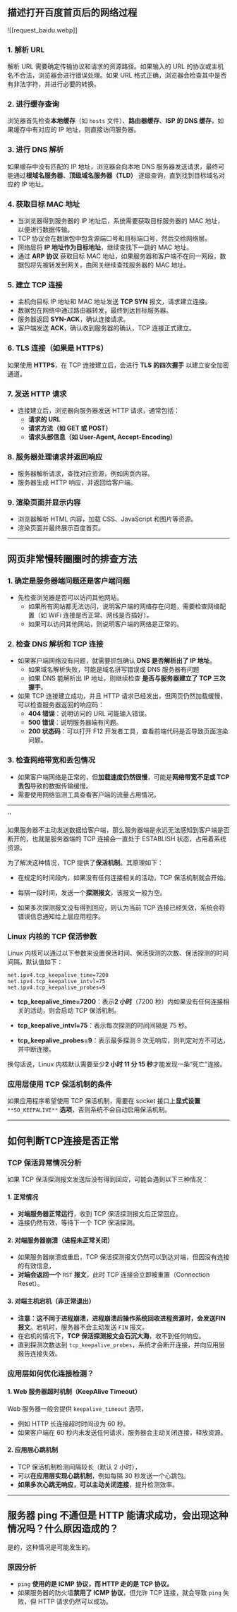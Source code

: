 ## 描述打开百度首页后的网络过程

![[request_baidu.webp]]

### **1. 解析 URL**
解析 URL 需要确定传输协议和请求的资源路径。如果输入的 URL 的协议或主机名不合法，浏览器会进行错误处理。如果 URL 格式正确，浏览器会检查其中是否有非法字符，并进行必要的转换。
### **2. 进行缓存查询**
浏览器首先检查**本地缓存**（如 `hosts` 文件）、**路由器缓存**、**ISP 的 DNS 缓存**，如果缓存中有对应的 IP 地址，则直接访问服务器。

### **3. 进行 DNS 解析**
如果缓存中没有匹配的 IP 地址，浏览器会向本地 DNS 服务器发送请求，最终可能通过**根域名服务器**、**顶级域名服务器（TLD）** 逐级查询，直到找到目标域名对应的 IP 地址。

### **4. 获取目标 MAC 地址**
- 当浏览器得到服务器的 IP 地址后，系统需要获取目标服务器的 MAC 地址，以便进行数据传输。
- TCP 协议会在数据包中包含源端口号和目标端口号，然后交给网络层。
- 网络层将 **IP 地址作为目标地址**，继续查找下一跳的 MAC 地址。
- 通过 **ARP 协议** 获取目标 MAC 地址，如果服务器和客户端不在同一网段，数据包将先被转发到网关，由网关继续查找服务器的 MAC 地址。

### **5. 建立 TCP 连接**
- 主机向目标 IP 地址和 MAC 地址发送 **TCP SYN** 报文，请求建立连接。
- 数据包在网络中通过路由器转发，最终到达目标服务器。
- 服务器返回 **SYN-ACK**，确认连接请求。
- 客户端发送 **ACK**，确认收到服务器的确认，TCP 连接正式建立。

### **6. TLS 连接（如果是 HTTPS）**
如果使用 **HTTPS**，在 TCP 连接建立后，会进行 **TLS 的四次握手** 以建立安全加密通道。

### **7. 发送 HTTP 请求**
- 连接建立后，浏览器向服务器发送 HTTP 请求，通常包括：
    - **请求的 URL**
    - **请求方法（如 GET 或 POST）**
    - **请求头部信息（如 User-Agent, Accept-Encoding）**

### **8. 服务器处理请求并返回响应**
- 服务器解析请求，查找对应资源，例如网页内容。
- 服务器生成 HTTP 响应，并返回给客户端。

### **9. 渲染页面并显示内容**
- 浏览器解析 HTML 内容，加载 CSS、JavaScript 和图片等资源。
- 渲染页面并最终展示百度首页。


---


## **网页非常慢转圈圈时的排查方法**

### **1. 确定是服务器端问题还是客户端问题**
- 先检查浏览器是否可以访问其他网站。
    - 如果所有网站都无法访问，说明客户端的网络存在问题，需要检查网络配置（如 WiFi 连接是否正常、网线是否插好）。
    - 如果可以访问其他网站，则说明客户端的网络是正常的。

### **2. 检查 DNS 解析和 TCP 连接**
- 如果客户端网络没有问题，就需要抓包确认 **DNS 是否解析出了 IP 地址**。
    - 如果域名解析失败，可能是域名拼写错误或 DNS 服务器有问题
    - 如果 DNS 能解析出 IP 地址，则继续检查 **是否与服务器建立了 TCP 三次握手**。
- 如果 TCP 连接建立成功，并且 HTTP 请求已经发出，但网页仍然加载缓慢，可以检查服务器返回的响应码：
    - **404 错误**：说明访问的 URL 可能输入错误。
    - **500 错误**：说明服务器端有问题。
    - **200 状态码**：可以打开 F12 开发者工具，查看前端代码是否导致页面渲染问题。
### **3. 检查网络带宽和丢包情况**
- 如果客户端网络是正常的，但**加载速度仍然很慢**，可能是**网络带宽不足或 TCP 丢包**导致的数据传输缓慢。
- 需要使用网络监测工具查看客户端的流量占用情况。


---
''

如果服务器不主动发送数据给客户端，那么服务器端是永远无法感知到客户端是否断开的，也就是服务器端的 TCP 连接会一直处于 ESTABLISH 状态，占用着系统资源。

为了解决这种情况，TCP 提供了**保活机制**。其原理如下：

- 在规定的时间段内，如果没有任何连接相关的活动，TCP 保活机制就会开始。
    
- 每隔一段时间，发送一个**探测报文**，该报文一般为空。
    
- 如果多次探测报文没有得到回应，则认为当前 TCP 连接已经失效，系统会将错误信息通知给上层应用程序。
    

### **Linux 内核的 TCP 保活参数**

Linux 内核可以通过以下参数来设置保活时间、保活探测的次数、保活探测的时间间隔，默认值如下：

```
net.ipv4.tcp_keepalive_time=7200
net.ipv4.tcp_keepalive_intvl=75
net.ipv4.tcp_keepalive_probes=9
```

- **tcp_keepalive_time=7200**：表示**2 小时**（7200 秒）内如果没有任何连接相关的活动，则会启动 TCP 保活机制。
    
- **tcp_keepalive_intvl=75**：表示每次探测的时间间隔是 75 秒。
    
- **tcp_keepalive_probes=9**：表示最多探测 9 次无响应，则判定对方不可达，并中断连接。
    

换句话说，Linux 内核默认需要至少**2 小时 11 分 15 秒**才能发现一条“死亡”连接。

### **应用层使用 TCP 保活机制的条件**

如果应用程序希望使用 TCP 保活机制，需要在 socket 接口上**显式设置** `**SO_KEEPALIVE**` **选项**，否则系统不会自动启用保活机制。

---


## 如何判断TCP连接是否正常

### **TCP 保活异常情况分析**
如果 TCP 保活探测报文发送后没有得到回应，可能会遇到以下三种情况：
#### **1. 正常情况**
- **对端服务器正常运行**，收到 TCP 保活探测报文后正常回应。
- 连接仍然有效，等待下一个 TCP 保活探测。

#### **2. 对端服务器崩溃（进程未正常关闭）**
- 如果服务器崩溃或重启，TCP 保活探测报文仍然可以到达对端，但因没有连接的有效信息，
- **对端会返回一个** `RST` **报文**，此时 TCP 连接会立即被重置（Connection Reset）。

#### **3. 对端主机宕机（非正常退出）**
- **注意：这不同于进程崩溃，进程崩溃后操作系统回收进程资源时，会发送FIN报文**。宕机时，服务器不会主动发送 `FIN` 报文。
- 在宕机的情况下，**TCP 保活探测报文会石沉大海**，收不到任何响应。
- 直到探测次数达到 `tcp_keepalive_probes`，系统才会断开连接，并向应用层报告连接失效。


### **应用层如何优化连接检测？**

#### **1. Web 服务器超时机制（KeepAlive Timeout）**
Web 服务器一般会提供 `keepalive_timeout` 选项，
- 例如 HTTP 长连接超时时间设为 60 秒。
- 如果客户端在 60 秒内未发送任何请求，服务器会主动关闭连接，释放资源。

#### **2. 应用层心跳机制**
- TCP 保活机制检测间隔较长（默认 2 小时），
- 可以**在应用层实现心跳机制**，例如每隔 30 秒发送一个心跳包。
- **如果多次心跳无响应，可以主动关闭连接**，提升检测效率。

---

## 服务器 ping 不通但是 HTTP 能请求成功，会出现这种情况吗？什么原因造成的？

是的，这种情况是可能发生的。

### **原因分析**
- `ping` **使用的是 ICMP 协议，而 HTTP 走的是 TCP 协议。**
- 如果服务器的防火墙**禁用了 ICMP 协议**，但允许 TCP 连接，就会导致 `ping` 失败，但 HTTP 请求仍然可以成功。